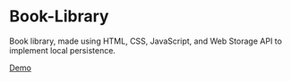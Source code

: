 # Book-Library
Book library, made using HTML, CSS, JavaScript, and Web Storage API to implement local persistence.

<a href="https://williamj20.github.io/Book-Library/">Demo</a>
